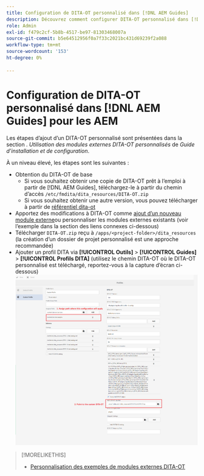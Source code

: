 ```yaml
---
title: Configuration de DITA-OT personnalisé dans [!DNL AEM Guides]
description: Découvrez comment configurer DITA-OT personnalisé dans [!DNL Adobe Experience Manager Guides]
role: Admin
exl-id: f479c2cf-5b8b-4517-be97-81303468007a
source-git-commit: b5e64512956f0a7f33c2021bc431d69239f2a088
workflow-type: tm+mt
source-wordcount: '153'
ht-degree: 0%

---
```


# Configuration de DITA-OT personnalisé dans [!DNL AEM Guides] pour les AEM

Les étapes d’ajout d’un DITA-OT personnalisé sont présentées dans la section . _Utilisation des modules externes DITA-OT personnalisés_ de _Guide d&#39;installation et de configuration_.

À un niveau élevé, les étapes sont les suivantes :

+ Obtention du DITA-OT de base
   + Si vous souhaitez obtenir une copie de DITA-OT prêt à l’emploi à partir de [!DNL AEM Guides], téléchargez-le à partir du chemin d’accès `/etc/fmdita/dita_resources/DITA-OT.zip`
   + Si vous souhaitez obtenir une autre version, vous pouvez télécharger à partir de [référentiel dita-ot](https://www.dita-ot.org/download)
+ Apportez des modifications à DITA-OT comme [ajout d’un nouveau module externe](https://www.dita-ot.org/dev/topics/plugins-installing.html)ou personnaliser les modules externes existants (voir l’exemple dans la section des liens connexes ci-dessous)
+ Télécharger `DITA-OT.zip` reçu à `/apps/<project-folder>/dita_resources` (la création d’un dossier de projet personnalisé est une approche recommandée)
+ Ajouter un profil DITA via **[!UICONTROL Outils]** > **[!UICONTROL Guides]** > **[!UICONTROL Profils DITA]** (utilisez le chemin DITA-OT où le DITA-OT personnalisé est téléchargé, reportez-vous à la capture d’écran ci-dessous)
   ![Profils DITA](assets/dita-profile.png)

>[!MORELIKETHIS]
>
>+ [Personnalisation des exemples de modules externes DITA-OT](https://www.dita-ot.org/dev/topics/pdf-customization.html)


